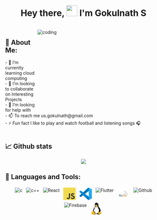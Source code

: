 <h1 align="center">Hey there, <img width="35px" height="35px" src="https://c.tenor.com/nebZyl8oN7IAAAAj/wave-hello.gif" /> I'm Gokulnath S</h1>

<br />

<img align="right" alt="coding" width="400" height="250" src="https://media2.giphy.com/media/qgQUggAC3Pfv687qPC/giphy.gif">

## 🧰 About Me:
<div>
        - 🌱 I’m currently learning cloud computing <br/>
        - 👯 I’m looking to collaborate on Interesting Projects <br/>
        - 🤝 I’m looking for help with <br/>
        - 📫 To reach me us.gokulnath@gmail.com <br/>
        - ⚡ Fun fact I like to play and watch football and listening songs 🎧 <br/>
</div>

<br />

<h2 align="left"> 📈 Github stats</h2>
<div align="center">
  <img align="center" src="https://github-readme-stats.vercel.app/api?username=GOKULNATH-SELVARAJ&theme=highcontrast&show_icons=true&count_private=true" />
</div>



<!--
**GOKULNATH-SELVARAJ/GOKULNAH-SELVARAJ** is a ✨ _special_ ✨ repository because its `README.md` (this file) appears on your GitHub profile.

Here are some ideas to get you started:

- 🔭 I’m currently working on ...
- 🌱 I’m currently learning ...
- 👯 I’m looking to collaborate on ...
- 🤔 I’m looking for help with ...
- 💬 Ask me about ...
- 📫 How to reach me: ...
- 😄 Pronouns: ...
- ⚡ Fun fact: ...
-->


## 🧰 Languages and Tools:
<p align="center">
<img src="https://www.vhv.rs/dpng/d/574-5748769_c-logo-png-transparent-c-programming-language-logo.png" alt="c" width="40" height="40" style="vertical-align:top; margin:4px">
<img src="https://cdn-icons-png.flaticon.com/512/6132/6132222.png" alt="c++" width="40" height="37" style="vertical-align:top; margin:4px">
<img src="https://upload.wikimedia.org/wikipedia/commons/thumb/a/a7/React-icon.svg/2300px-React-icon.svg.png" alt="React" height="40" style="vertical-align:top; margin:4px">
<img src="https://raw.githubusercontent.com/github/explore/80688e429a7d4ef2fca1e82350fe8e3517d3494d/topics/javascript/javascript.png" alt="Javascript" height="40" style="vertical-align:top; margin:4px">
<img src="https://raw.githubusercontent.com/github/explore/80688e429a7d4ef2fca1e82350fe8e3517d3494d/topics/visual-studio-code/visual-studio-code.png" alt="VS Code" height="40" style="vertical-align:top; margin:4px">
<img src="https://res.cloudinary.com/teepublic/image/private/s--lxNXHPN3--/c_fit,g_north_west,h_840,w_679/co_ffffff,e_outline:40/co_ffffff,e_outline:inner_fill:1/co_ffffff,e_outline:40/co_ffffff,e_outline:inner_fill:1/co_bbbbbb,e_outline:3:1000/c_mpad,g_center,h_1260,w_1260/b_rgb:eeeeee/c_limit,f_jpg,h_630,q_90,w_630/v1585726530/production/designs/8796655_0.jpg" alt="Flutter" height="40" style="vertical-align:top; margin:4px">
<img src="https://raw.githubusercontent.com/github/explore/80688e429a7d4ef2fca1e82350fe8e3517d3494d/topics/mysql/mysql.png" alt="MySQL" height="40" style="vertical-align:top; margin:4px">
<img src="https://cdn-icons-png.flaticon.com/512/5968/5968866.png" alt="Github" height="40" style="vertical-align:top; margin:4px">
<img src="https://e7.pngegg.com/pngimages/777/431/png-clipart-yellow-and-orange-firebase-logo-icons-logos-emojis-tech-companies.png" alt="Firebase" height="40" style="vertical-align:top; margin:4px">
<img src="https://raw.githubusercontent.com/github/explore/80688e429a7d4ef2fca1e82350fe8e3517d3494d/topics/linux/linux.png" alt="Linux" height="40" style="vertical-align:top; margin:4px" alt="Windows" height="40" style="vertical-align:top; margin:4px">

</p>
